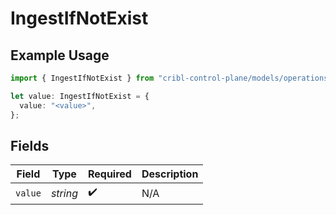 # IngestIfNotExist

## Example Usage

```typescript
import { IngestIfNotExist } from "cribl-control-plane/models/operations";

let value: IngestIfNotExist = {
  value: "<value>",
};
```

## Fields

| Field              | Type               | Required           | Description        |
| ------------------ | ------------------ | ------------------ | ------------------ |
| `value`            | *string*           | :heavy_check_mark: | N/A                |